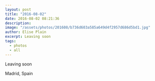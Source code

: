```yaml
---
layout: post
title: "2016-08-02"
date: 2016-08-02 08:21:36
description: 
image: "/assets/photos/201608/b736d603a585a649d4f2957d686d5bd1.jpg"
author: Elise Plain
excerpt: Leaving soon
tags: 
  - photos
  - all
---
```


Leaving soon
<p></p>
Madrid, Spain